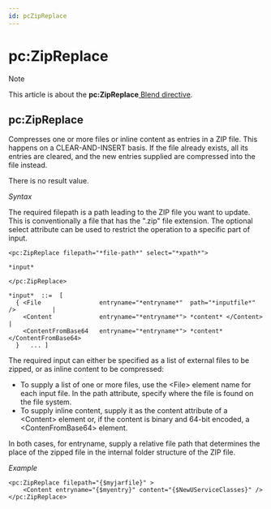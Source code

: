 ```yaml
---
id: pcZipReplace
---
```


# pc:ZipReplace



> [!NOTE]
> This article is about the **pc:ZipReplace**[ Blend directive](/docs/Repositories/Blend_directives).

## **pc:ZipReplace**

Compresses one or more files or inline content as entries in a ZIP file. This happens on a CLEAR-AND-INSERT basis. If the file already exists, all its entries are cleared, and the new entries supplied are compressed into the file instead.

There is no result value.

*Syntax*
 

The required filepath is a path leading to the ZIP file you want to update. This is conventionally a file that has the ".zip" file extension. The optional select attribute can be used to restrict the operation to a specific part of input.

```
<pc:ZipReplace filepath="*file-path*" select="*xpath*">

*input*

</pc:ZipReplace>

*input*  ::=  [
  { <File                entryname="*entryname*"  path="*inputfile*" />          |
    <Content             entryname="*entryname*"> *content* </Content>           |
    <ContentFromBase64   entryname="*entryname*"> *content* </ContentFromBase64>   
  }   ... ]
```

The required input can either be specified as a list of external files to be zipped, or as inline content to be compressed:

- To supply a list of one or more files, use the \<File> element name for each input file. In the path attribute, specify where the file is found on the file system.
- To supply inline content, supply it as the content attribute of a \<Content> element or, if the content is binary and 64-bit encoded, a \<ContenFromBase64> element.

In both cases, for entryname, supply a relative file path that determines the place of the zipped file in the internal folder structure of the ZIP file.

*Example*

```language-xml
<pc:ZipReplace filepath="{$myjarfile}" >
    <Content entryname="{$myentry}" content="{$NewUServiceClasses}" />
</pc:ZipReplace>
```

 